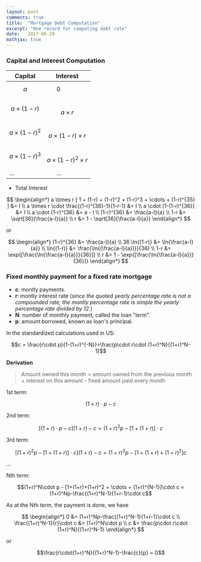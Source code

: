 ```yaml
---
layout: post
comments: true
title:  "Mortgage Debt Computation"
excerpt: "One record for computing debt rate"
date:   2017-06-29
mathjax: true
---
```


### Capital and Interest Computation

Capital | Interest 
 ------------------ | ------------- 
 $$a$$ | &nbsp;&nbsp;&nbsp;&nbsp;&nbsp;&nbsp;0 
 $$a\times (1-r)$$ | &nbsp;&nbsp;&nbsp;&nbsp;&nbsp;&nbsp;$$a\times r$$ 
 $$a\times (1-r)^2$$ | &nbsp;&nbsp;&nbsp;&nbsp;&nbsp;&nbsp;$$a\times (1-r)\times r$$ 
 $$a\times (1-r)^3$$ | &nbsp;&nbsp;&nbsp;&nbsp;&nbsp;&nbsp;$$a\times (1-r)^2\times r$$ 
 ... | &nbsp;&nbsp;&nbsp;&nbsp;&nbsp;&nbsp;... 
 
 
 - Total Interest
 
$$
\begin{align*}
a \times r [ 1 + (1-r) + (1-r)^2 + (1-r)^3 + \cdots + (1-r)^{35} ] &= I \\
a \times r \cdot \frac{(1-r)^{36}-1}{1-r-1} &= I \\
a \cdot [1-(1-r)^{36}] &= I \\
a \cdot (1-r)^{36} &= a - I \\
(1-r)^{36} &= \frac{a-I}{a} \\
1-r &= \sqrt[36]{\frac{a-I}{a}} \\
r &= 1 - \sqrt[36]{\frac{a-I}{a}} 
\end{align*}
$$

or  

$$
\begin{align*}
(1-r)^{36} &= \frac{a-I}{a} \\
36 \ln{(1-r)} &= \ln{\frac{a-I}{a}} \\
\ln{(1-r)} &= \frac{\ln{(\frac{a-I}{a})}}{36} \\
1-r &= \exp{[\frac{\ln{\frac{a-I}{a}}}{36}]} \\
r &= 1 - \exp{[\frac{\ln{\frac{a-I}{a}}}{36}]}
\end{align*}
$$


### Fixed monthly payment for a fixed rate mortgage

- **c**: montly payments.
- **r**: montly interest rate (*since the quoted yearly percentage rate is not a compounded rate, the montly percentage rate is simple the yearly percentage rate divided by 12*.)
- **N**: number of monthly payment, called the loan "term".
- **p**: amount borrowed, known as loan's principal.

In the standardized calculations used in US:

$$c = \frac{r\cdot p}{1-(1+r)^{-N}}=\frac{p\cdot r\cdot (1+r)^N}{(1+r)^N-1}$$

**Derivation**

> Amount owned this month = amount owned from the previous month + interest on this amount - fixed amount paid every month

1st term:

$$(1+r)\cdot p - c$$

2nd term:

$$[(1+r)\cdot p - c](1+r)-c = (1+r)^2p-[1+(1+r)]\cdot c$$

3rd term:

$$[(1+r)^2p-[1+(1+r)]\cdot c](1+r)-c=(1+r)^3p-[1+(1+r)+(1+r)^2]c$$

...

Nth term:

$$(1+r)^N\cdot p - [1+(1+r)+(1+r)^2 + \cdots + (1+r)^{N-1}]\cdot c = (1+r)^Np-\frac{(1+r)^N-1}{1+r-1}\cdot c$$

As at the Nth term, the payment is done, we have

$$
\begin{align*}
0 &= (1+r)^Np-\frac{(1+r)^N-1}{1+r-1}\cdot c \\
\frac{(1+r)^N-1}{r}\cdot c &= (1+r)^N\cdot p \\
c &= \frac{p\cdot r\cdot (1+r)^N}{(1+r)^N-1}
\end{align*}
$$

or 

$$\frac{r\cdot(1+r)^N}{(1+r)^N-1}-\frac{c}{p} = 0$$






